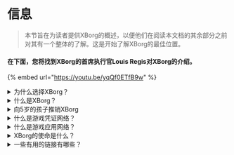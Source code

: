 # 信息

> 本节旨在为读者提供XBorg的概述，以便他们在阅读本文档的其余部分之前对其有一个整体的了解。这是开始了解XBorg的最佳位置。

#### 在下面，您将找到XBorg的首席执行官Louis Regis对XBorg的介绍。

{% embed url="https://youtu.be/yqQf0ETfB9w" %}

<details>

<summary>为什么选择XBorg？</summary>

在当今社会，休闲时间越来越丰富，玩家们花费大量时间沉浸在游戏世界中。然而，从这些经验中产生的数据往往被低估，并分散在多个游戏中。XBorg认识到玩家的时间价值，并致力于使他们的数据有意义和有价值。

碎片化的玩家数据问题进一步加剧了一个事实，即玩家并不总是因为对游戏成功的贡献而获得回报。尽管玩家是游戏生态系统的重要组成部分，但他们通常无法感知到他们的游戏过程中产生的任何价值。这个重大问题影响着无数玩家，需要找到解决方案。

</details>

<details>

<summary>什么是XBorg？</summary>

XBorg正在通过为玩家提供一个凭证网络来改变游戏行业，使玩家能够创建自己的游戏数字身份。它为增强型游戏应用和用例铺平了道路。

XBorg有潜力将数千万玩家引入Web3生态系统，将彻底改变我们所知的游戏的未来。

XBorg得到了Web3领域最好的品牌和投资者的支持，并拥有Web3游戏中最具竞争力的玩家。

</details>

<details>

<summary>向5岁的孩子推销XBorg</summary>

嘿，小家伙！你有没有在平板电脑或手机上玩过游戏？好吧，有一种非常酷的新东西叫做XBorg，它将让你的游戏体验更加有趣！

XBorg就像一个特殊的工具，可以帮助你创建自己的数字角色，你可以用它来玩游戏。就像制作自己的超级英雄！

最棒的部分是，你的超级英雄还可以在其他很酷的游戏应用中给你超能力。就像给地球上的每个玩家都赋予超能力。

XBorg得到了一些非常重要和聪明的人的支持，他们认为它将改变我们未来玩游戏的方式。所以准备好，因为XBorg将是一件大事！

</details>

<details>

<summary>什么是游戏凭证网络？</summary>

凭证网络就像每个玩家的个人游戏数据中心。它将来自不同游戏和应用的所有游戏凭证汇总到一个ID中，比如他们在游戏中的表现、他们所属的游戏社区以及他们赢得的比赛数量。它是玩家的数字身份。

我们的系统跟踪三种类型的用户数据：

1. 电子竞技参与度
2. 游戏表现
3. 社交/粉丝活动

我们从Steam、FaceIt、Riot Games、Twitter、Discord和链上等平台收集这些数据。

从技术上讲，游戏凭证网络使用玩家的灵魂绑定代币（不可转让的NFT）来安全存储他们的指标。我们先进的数据聚合器XBorg确保玩家完全拥有自己的数据。

凭证网络是构建增强型游戏应用和与玩家身份相关的游戏的基石。

因此，可以将其想象为游戏的Lens协议。

</details>

<details>

<summary>什么是游戏应用网络？</summary>

游戏应用网络是一系列使用玩家数字身份的游戏应用程序。我们的凭证网络可以用来创建更高级的游戏应用程序，比如一个根据玩家历史匹配玩家的锦标赛平台，一个GameFi灵魂绑定的发射台，或者一个根据玩家凭证匹配玩家的游戏约会应用。品牌还可以根据玩家数据在这个网络上进行用户获取。游戏应用网络为更个性化和愉快的游戏体验提供了无限的可能性。

我们希望凭证网络的使用是无需许可的，以便任何开发者都可以构建新的酷应用 :)

</details>

<details>

<summary>XBorg的使命是什么？</summary>

XBorg的使命是通过为全球玩家提供所有权、治理和卓越用户体验的机会来赋予他们权力。我们坚信，游戏的未来掌握在玩家手中，我们致力于成为他们可以为游戏行业创建和拥有新的用例的平台。

在XBorg，我们优先考虑玩家的需求，并努力创造一个促进合作、开放治理、去中心化和创新的环境。我们的目标是建立一个全球的玩家社区，他们可以拥有自己的游戏体验，创建自己的应用程序，并为行业的增长做出贡献。

我们致力于通过与玩家密切合作，为全球的玩家创造一个更美好的世界。

</details>

<details>

<summary>一些有用的链接有哪些？</summary>

* [**网站**](https://www.xborg.com)&#x20;
* [**Twitter**](https://twitter.com/xborg\_official)
* [**Discord**](https://discord.com/invite/xborg)&#x20;
* [**YouTube**](https://www.youtube.com/@xborgofficial)
* [**Twitch**](https://www.twitch.tv/xborgofficial)
* [**Medium**](https://medium.com/xborg-official)&#x20;
* [**Pitch deck**](https://docsend.com/view/5dwn74pn6izud3vb)
* [**App**](http://gaming.xborg.com/)
* [**Launchpad**](https://launchpad.xborg.com/)

白皮书的第一个版本于2022年7月发布，但目前正在修订中，将于2023年第二季度重新发布。

</details>
